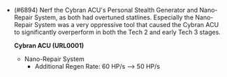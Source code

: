 - (#6894) Nerf the Cybran ACU's Personal Stealth Generator and Nano-Repair System, as both had overtuned statlines. Especially the Nano-Repair System was a very oppressive tool that caused the Cybran ACU to significantly overperform in both the Tech 2 and early Tech 3 stages.

  **Cybran ACU (URL0001)**
  - Nano-Repair System
    - Additional Regen Rate: 60 HP/s --> 50 HP/s
